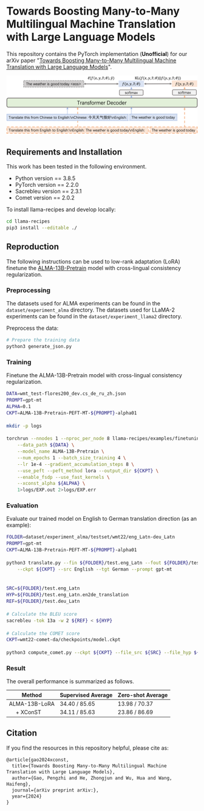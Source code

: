 # Towards Boosting Many-to-Many Multilingual Machine Translation with Large Language Models
This repository contains the PyTorch implementation (**Unofficial**) for our arXiv paper "[Towards Boosting Many-to-Many Multilingual Machine Translation with Large Language Models]()".

![](./figs/xconst.png)

## Requirements and Installation

This work has been tested in the following environment.

* Python version == 3.8.5
* PyTorch version == 2.2.0
* Sacrebleu version == 2.3.1
* Comet version == 2.0.2

To install llama-recipes and develop locally:
```bash
cd llama-recipes
pip3 install --editable ./
```

## Reproduction

The following instructions can be used to low-rank adaptation (LoRA) finetune the [ALMA-13B-Pretrain](https://huggingface.co/haoranxu/ALMA-13B-Pretrain) model with cross-lingual consistency regularization.

### Preprocessing

The datasets used for ALMA experiments can be found in the `dataset/experiment_alma` directory. The datasets used for LLaMA-2 experiments can be found in the `dataset/experiment_llama2` directory.

Preprocess the data:
```bash
# Prepare the training data
python3 generate_json.py
```

### Training

Finetune the ALMA-13B-Pretrain model with cross-lingual consistency regularization. 

```bash
DATA=wmt_test-flores200_dev.cs_de_ru_zh.json
PROMPT=gpt-mt
ALPHA=0.1
CKPT=ALMA-13B-Pretrain-PEFT-MT-${PROMPT}-alpha01

mkdir -p logs

torchrun --nnodes 1 --nproc_per_node 8 llama-recipes/examples/finetuning.py --dataset translation_dataset --prompt_type ${PROMPT} \
    --data_path ${DATA} \
    --model_name ALMA-13B-Pretrain \
    --num_epochs 1 --batch_size_training 4 \
    --lr 1e-4 --gradient_accumulation_steps 8 \
    --use_peft --peft_method lora --output_dir ${CKPT} \
    --enable_fsdp --use_fast_kernels \
    --xconst_alpha ${ALPHA} \
    1>logs/EXP.out 2>logs/EXP.err
```

### Evaluation

Evaluate our trained model on English to German translation direction (as an example):

```bash
FOLDER=dataset/experiment_alma/testset/wmt22/eng_Latn-deu_Latn
PROMPT=gpt-mt
CKPT=ALMA-13B-Pretrain-PEFT-MT-${PROMPT}-alpha01

python3 translate.py --fin ${FOLDER}/test.eng_Latn --fout ${FOLDER}/test.eng_Latn.en2de_translation \
    --ckpt ${CKPT} --src English --tgt German --prompt gpt-mt


SRC=${FOLDER}/test.eng_Latn
HYP=${FOLDER}/test.eng_Latn.en2de_translation
REF=${FOLDER}/test.deu_Latn

# Calculate the BLEU score
sacrebleu -tok 13a -w 2 ${REF} < ${HYP}

# Calculate the COMET score
CKPT=wmt22-comet-da/checkpoints/model.ckpt

python3 compute_comet.py --ckpt ${CKPT} --file_src ${SRC} --file_hyp ${HYP} --file_ref ${REF}
```

### Result

The overall performance is summarized as follows.

| Method          | Supervised Average | Zero-shot Average | 
|-----------------|--------------------|-------------------|
| ALMA-13B-LoRA   | 34.40 / 85.65      | 13.98 / 70.37     |
| &emsp; + XConST | 34.11 / 85.63      | 23.86 / 86.69     |

## Citation

If you find the resources in this repository helpful, please cite as:
```
@article{gao2024xconst,
  title={Towards Boosting Many-to-Many Multilingual Machine Translation with Large Language Models},
  author={Gao, Pengzhi and He, Zhongjun and Wu, Hua and Wang, Haifeng},
  journal={arXiv preprint arXiv:},
  year={2024}
}
```